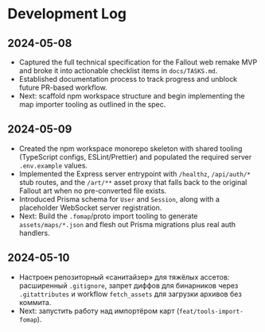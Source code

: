 # Development Log

## 2024-05-08
- Captured the full technical specification for the Fallout web remake MVP and broke it into actionable checklist items in `docs/TASKS.md`.
- Established documentation process to track progress and unblock future PR-based workflow.
- Next: scaffold npm workspace structure and begin implementing the map importer tooling as outlined in the spec.

## 2024-05-09
- Created the npm workspace monorepo skeleton with shared tooling (TypeScript configs, ESLint/Prettier) and populated the required server `.env.example` values.
- Implemented the Express server entrypoint with `/healthz`, `/api/auth/*` stub routes, and the `/art/**` asset proxy that falls back to the original Fallout art when no pre-converted file exists.
- Introduced Prisma schema for `User` and `Session`, along with a placeholder WebSocket server registration.
- Next: Build the `.fomap`/proto import tooling to generate `assets/maps/*.json` and flesh out Prisma migrations plus real auth handlers.

## 2024-05-10
- Настроен репозиторный «санитайзер» для тяжёлых ассетов: расширенный `.gitignore`, запрет диффов для бинарников через `.gitattributes` и workflow `fetch_assets` для загрузки архивов без коммита.
- Next: запустить работу над импортёром карт (`feat/tools-import-fomap`).

